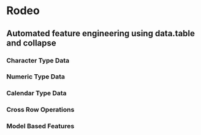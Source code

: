 # Rodeo
## Automated feature engineering using data.table and collapse

### Character Type Data

### Numeric Type Data

### Calendar Type Data

### Cross Row Operations

### Model Based Features
